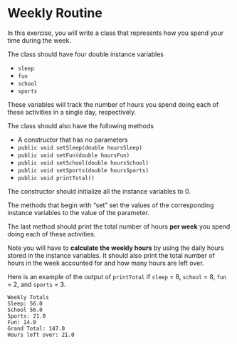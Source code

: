 # Weekly Routine
In this exercise, you will write a class that represents how you spend your time during the week.

The class should have four double instance variables

- `sleep`
- `fun`
- `school`
- `sports`

These variables will track the number of hours you spend doing each of these activities in a single day, respectively.

The class should also have the following methods

- A constructor that has no parameters
- `public void setSleep(double hoursSleep)`
- `public void setFun(double hoursFun)`
- `public void setSchool(double hoursSchool)`
- `public void setSports(double hoursSports)`
- `public void printTotal()`

The constructor should initialize all the instance variables to 0.

The methods that begin with “set” set the values of the corresponding instance variables to the value of the parameter.

The last method should print the total number of hours **per week** you spend doing each of these activities.

Note you will have to **calculate the weekly hours** by using the daily hours stored in the instance variables. It should also print the total number of hours in the week accounted for and how many hours are left over.

Here is an example of the output of `printTotal` if `sleep` = 8, `school` = 8, `fun` = 2, and `sports` = 3.
```
Weekly Totals
Sleep: 56.0
School 56.0
Sports: 21.0
Fun: 14.0
Grand Total: 147.0
Hours left over: 21.0
```